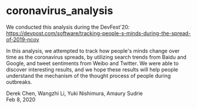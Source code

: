 # coronavirus_analysis
We conducted this analysis during the DevFest'20: 
https://devpost.com/software/tracking-people-s-minds-during-the-spread-of-2019-ncov

In this analysis, we attempted to track how people's minds change over time as the coronavirus spreads, by utilizing search trends from Baidu and Google, and tweet sentiments from Weibo and Twitter.
We were able to discover interesting results, and we hope these results will help people understand the mechanism of the thought process of people during outbreaks.

Derek Chen, Wangzhi Li, Yuki Nishimura, Amaury Sudrie  
Feb 8, 2020
